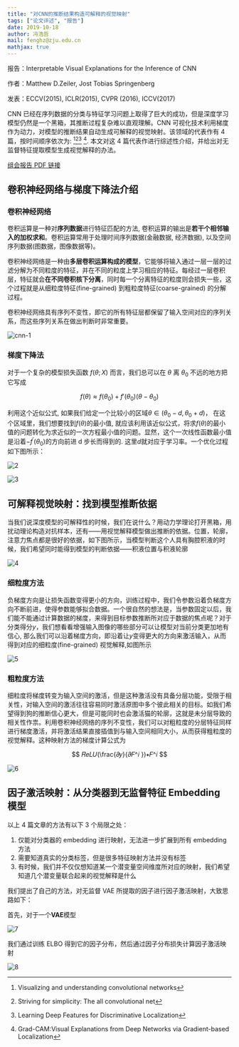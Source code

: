 ```yaml
---
title: "对CNN的推断结果构造可解释的视觉映射"
tags: ["论文评述", "报告"]
date: 2019-10-18
author: 冯浩哲
mail: fenghz@zju.edu.cn
mathjax: true
---
```


报告：Interpretable Visual Explanations for the Inference of CNN

作者：Matthew D.Zeiler, Jost Tobias Springenberg

发表：ECCV(2015), ICLR(2015), CVPR (2016), ICCV(2017)

CNN 已经在序列数据的分类与特征学习问题上取得了巨大的成功，但是深度学习模型仍然是一个黑箱，其推断过程复杂难以直观理解。CNN 可视化技术利用梯度作为动力，对模型的推断结果自动生成可解释的视觉映射。该领域的代表作有 4 篇，按时间顺序依次为: [^ 1][^ 2][^ 3] [^4]. 本文对这 4 篇代表作进行综述性介绍，并给出对无监督特征提取模型生成视觉解释的办法。

[组会报告 PDF 链接](https://www.yuque.com/office/yuque/0/2019/pptx/419889/1573812932711-be22306c-87c6-4b88-a6a2-3004f2715d6c.pptx)

## 卷积神经网络与梯度下降法介绍

### 卷积神经网络

卷积运算是一种对**序列数据**进行特征匹配的方法, 卷积运算的输出是**若干个相邻输入的加权求和**。卷积运算常用于处理时间序列数据(金融数据, 经济数据), 以及空间序列数据(图数据，图像数据等)。

卷积神经网络是一种由**多层卷积运算构成的模型**，它能够将输入通过一层一层的过滤分解为不同粒度的特征，并在不同的粒度上学习相应的特征。每经过一层卷积层，特征就会**在不同卷积核下分离**，同时每一个分离特征的粒度则会损失一些，这个过程就是从细粒度特征(fine-grained) 到粗粒度特征(coarse-grained) 的分解过程。

卷积神经网络具有序列不变性，即它的所有特征层都保留了输入空间对应的序列关系，而这些序列关系在做出判断时非常重要。

![cnn-1](http://www.cad.zju.edu.cn/home/vagblog/images/photo_bed/2019/11/18/eb58388bc5a2621cfa2158f9d297b411adbfa9e4.png)

### 梯度下降法

对于一个复杂的模型损失函数 $f(\theta;X)$ 而言，我们总可以在 $\theta$ 离 $\theta_0$ 不远的地方把它写成

$$
f(\theta)\approx f(\theta_0)+f'(\theta_0)(\theta-\theta_0)
$$

利用这个近似公式, 如果我们给定一个比较小的区域$\theta \in (\theta_0-d,\theta_0+d)$， 在这个区域里，我们想要找到$f(\theta)$的最小值, 就应该利用该近似公式，将求$f(\theta)$的最小值的问题转化为求近似的一次方程最小值的问题。显然，这个一次线性函数最小值是沿着$-f^′ (θ_0 )$的方向前进 d 步长而得到的. 这里$d$就对应于学习率。一个优化过程如下图所示：

![2](http://www.cad.zju.edu.cn/home/vagblog/images/photo_bed/2019/11/18/b1a6e3910414b319cae6003ce691206be30c5041.png)

![3](http://www.cad.zju.edu.cn/home/vagblog/images/photo_bed/2019/11/18/b924588ab9dfc81a952297e838c07a78596ed061.png)

## 可解释视觉映射：找到模型推断依据

当我们说深度模型的可解释性的时候，我们在说什么？用动力学理论打开黑箱，用扰动理论构造对抗样本，还有——用视觉解释模型做出推断的依据。位置，轮廓，注意力焦点都是很好的依据，如下图所示，当模型判断这个人具有胸腔积液的时候，我们希望同时能得到模型的判断依据——积液位置与积液轮廓

![4](http://www.cad.zju.edu.cn/home/vagblog/images/photo_bed/2019/11/18/eff9d87c5c610d0482c4da0b50dce8813ba268e4.png)

### 细粒度方法

负梯度方向是让损失函数变得更小的方向，训练过程中，我们令参数沿着负梯度方向不断前进，使得参数能够拟合数据。一个很自然的想法是，当参数固定以后，我们能不能通过计算数据的梯度，来得到目标参数推断所对应于数据的焦点呢？对于分类得分$y$，我们想看看增强输入图像的哪些部分可以让模型对当前分类更加地有信心, 那么我们可以沿着梯度方向，即沿着让$y$变得更大的方向来激活输入，从而得到对应的细粒度(fine-grained) 视觉解释,如图所示

![5](http://www.cad.zju.edu.cn/home/vagblog/images/photo_bed/2019/11/18/229b41b64013a232fdf4f694f2f8cbf3592a3c51.png)

### 粗粒度方法

细粒度将梯度转变为输入空间的激活，但是这种激活没有具备分层功能，受限于相关性，对输入空间的激活往往容易同时激活原图中多个彼此相关的目标。如我们希望得到狗的推断信心更大，但是可能同时也会激活猫的轮廓，这就是未分层导致的相关性作祟。利用卷积神经网络的序列不变性，我们可以对粗粒度的分层特征同样进行梯度激活，并将激活结果直接插值到与输入空间相同大小，从而获得粗粒度的视觉解释。这种映射方法的梯度计算公式为

$$
𝑅𝑒𝐿𝑈(\frac{𝜕𝑦}{𝜕𝐹^𝑖 })∗𝐹^𝑖
$$

![6](http://www.cad.zju.edu.cn/home/vagblog/images/photo_bed/2019/11/18/d991b6841c01ef5bb1f5b106e200a6cf42f4295b.png)

## 因子激活映射：从分类器到无监督特征 Embedding 模型

以上 4 篇文章的方法有以下 3 个局限之处：

1. 仅能对分类器的 embedding 进行映射，无法进一步扩展到所有 embedding 方法
2. 需要知道真实的分类标签，但是很多特征映射方法并没有标签
3. 有时候，我们并不仅仅想知道某一个潜变量空间维度所对应的映射，我们希望知道几个潜变量联合起来的视觉解释是什么

我们提出了自己的方法，对无监督 VAE 所提取的因子进行因子激活映射，大致思路如下：

首先，对于一个**VAE**模型

![7](http://www.cad.zju.edu.cn/home/vagblog/images/photo_bed/2019/11/18/a404360c4a4ad56aa0f610fd56530a931567171e.png)

我们通过训练 ELBO 得到它的因子分布，然后通过因子分布损失计算因子激活映射

![8](http://www.cad.zju.edu.cn/home/vagblog/images/photo_bed/2019/11/18/57696a6fcef1c0f21ff3a2f8607026fcc88b28af.png)

[^ 1]: Visualizing and understanding convolutional networks
[^ 2]: Striving for simplicity: The all convolutional net
[^ 3]: Learning Deep Features for Discriminative Localization
[^ 4]: Grad-CAM:Visual Explanations from Deep Networks via Gradient-based Localization
